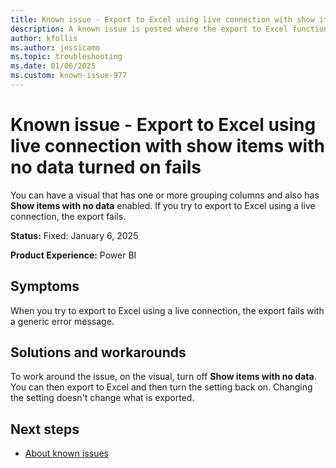 ```yaml
---
title: Known issue - Export to Excel using live connection with show items with no data turned on fails
description: A known issue is posted where the export to Excel functionality using live connection with show items with no data turned on fails.
author: kfollis
ms.author: jessicamo
ms.topic: troubleshooting  
ms.date: 01/06/2025
ms.custom: known-issue-977
---
```


# Known issue - Export to Excel using live connection with show items with no data turned on fails

You can have a visual that has one or more grouping columns and also has **Show items with no data** enabled. If you try to export to Excel using a live connection, the export fails.

**Status:** Fixed: January 6, 2025

**Product Experience:** Power BI

## Symptoms

When you try to export to Excel using a live connection, the export fails with a generic error message.

## Solutions and workarounds

To work around the issue, on the visual, turn off **Show items with no data**. You can then export to Excel and then turn the setting back on. Changing the setting doesn't change what is exported.

## Next steps

- [About known issues](https://support.fabric.microsoft.com/known-issues)
